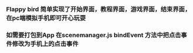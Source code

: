 ### Flappy bird  简单实现了开始界面，教程界面，游戏界面，结束界面，在pc端模拟手机即可开心玩耍
### 如需要打包到App 在scenemanager.js bindEvent 方法中把点击事件修改为手机上的点击事件